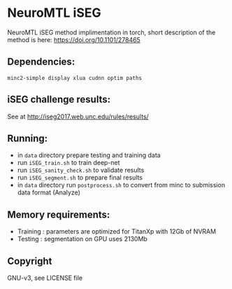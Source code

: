 # NeuroMTL iSEG
NeuroMTL iSEG method implimentation in torch, short description of the method is here:  https://doi.org/10.1101/278465

## Dependencies:
`minc2-simple display xlua cudnn optim paths`

## iSEG challenge results:
See at http://iseg2017.web.unc.edu/rules/results/


## Running:

* in `data` directory prepare testing and training data
* run `iSEG_train.sh` to train deep-net
* run `iSEG_sanity_check.sh` to validate results
* run `iSEG_segment.sh` to prepare final results
* in `data` directory run `postprocess.sh` to convert from minc to submission data format (Analyze)


## Memory requirements:
* Training : parameters are optimized for TitanXp with 12Gb of NVRAM
* Testing : segmentation on GPU uses 2130Mb 


## Copyright
GNU-v3, see LICENSE file

